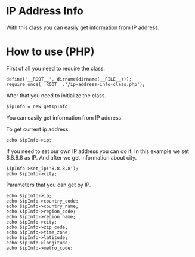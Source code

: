 # IP Address Info

With this class you can easily get information from IP address.

# How to use (PHP)

First of all you need to require the class.
```
define('__ROOT__', dirname(dirname(__FILE__))); 
require_once(__ROOT__.'/ip-address-info-class.php'); 
```
After that you need to initialize the class.
```
$ipInfo = new getIpInfo;
```

You can easily get information from IP address.

To get current ip address:
```
echo $ipInfo->ip;
```
If you need to set our own IP address you can do it. In this example we set 8.8.8.8 as IP. And after we get information about city.
```
$ipInfo->set_ip('8.8.8.8');
echo $ipInfo->city;
```

Parameters that you can get by IP.
```
echo $ipInfo->ip;
echo $ipInfo->country_code;
echo $ipInfo->country_name;
echo $ipInfo->region_code;
echo $ipInfo->region_name;
echo $ipInfo->city;
echo $ipInfo->zip_code;
echo $ipInfo->time_zone;
echo $ipInfo->latitude;
echo $ipInfo->longitude;
echo $ipInfo->metro_code;
```
